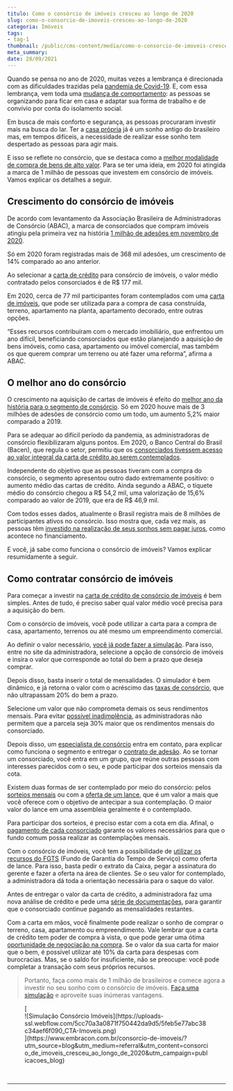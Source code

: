 ```yaml
---
titulo: Como o consórcio de imóveis cresceu ao longo de 2020
slug: como-o-consorcio-de-imoveis-cresceu-ao-longo-de-2020
categoria: Imóveis
tags:
- tag-1
thumbnail: /public/cms-content/media/como-o-consorcio-de-imoveis-cresceu-ao-longo-de-2020.jpg
meta_summary: 
date: 28/09/2021
---
```

Quando se pensa no ano de 2020, muitas vezes a lembrança é direcionada com as dificuldades trazidas pela [pandemia de Covid-19](https://www.embracon.com.br/blog/35-coisas-para-fazer-quando-a-pandemia-passar). E, com essa lembrança, vem toda uma [mudança de comportamento](https://www.embracon.com.br/blog/habitos-de-consumo-antes-durante-e-pos-pandemia): as pessoas se organizando para ficar em casa e adaptar sua forma de trabalho e de convívio por conta do isolamento social.

Em busca de mais conforto e segurança, as pessoas procuraram investir mais na busca do lar. Ter a [casa própria](https://www.embracon.com.br/blog/como-conquistar-a-estabilidade-da-casa-propria) já é um sonho antigo do brasileiro mas, em tempos difíceis, a necessidade de realizar esse sonho tem despertado as pessoas para agir mais.

E isso se reflete no consórcio, que se destaca como a [melhor modalidade de compra de bens de alto valor](https://www.embracon.com.br/blog/confira-10-vantagens-indiscutiveis-do-consorcio). Para se ter uma ideia, em 2020 foi atingida a marca de 1 milhão de pessoas que investem em consórcio de imóveis. Vamos explicar os detalhes a seguir.

Crescimento do consórcio de imóveis
-----------------------------------

De acordo com levantamento da Associação Brasileira de Administradoras de Consórcio (ABAC), a marca de consorciados que compram imóveis atingiu pela primeira vez na história [1 milhão de adesões em novembro de 2020](https://blog.abac.org.br/drops-de-mercado/consorcio-de-imoveis-1-milhao-participantes-2020).

Só em 2020 foram registradas mais de 368 mil adesões, um crescimento de 14% comparado ao ano anterior.

Ao selecionar a [carta de crédito](https://www.embracon.com.br/blog/tudo-o-que-voce-precisa-saber-sobre-a-carta-de-credito-de-consorcios) para consórcio de imóveis, o valor médio contratado pelos consorciados é de R$ 177 mil.

Em 2020, cerca de 77 mil participantes foram contemplados com uma [carta de imóveis](https://www.embracon.com.br/blog/como-funciona-consorcio-de-imoveis), que pode ser utilizada para a compra de casa construída, terreno, apartamento na planta, apartamento decorado, entre outras opções.

“Esses recursos contribuíram com o mercado imobiliário, que enfrentou um ano difícil, beneficiando consorciados que estão planejando a aquisição de bens imóveis, como casa, apartamento ou imóvel comercial, mas também os que querem comprar um terreno ou até fazer uma reforma”, afirma a ABAC.

O melhor ano do consórcio
-------------------------

O crescimento na aquisição de cartas de imóveis é efeito do [melhor ano da história para o segmento de consórcio](https://www.embracon.com.br/blog/investimento-na-crise-o-consorcio-sempre-e-um-bom-negocio). Só em 2020 houve mais de 3 milhões de adesões de consórcio como um todo, um aumento 5,2% maior comparado a 2019.

Para se adequar ao difícil período da pandemia, as administradoras de consórcio flexibilizaram alguns pontos. Em 2020, o Banco Central do Brasil (Bacen), que regula o setor, permitiu que os [consorciados tivessem acesso ao valor integral da carta de crédito ao serem contemplados](https://www.embracon.com.br/blog/mudancas-no-consorcio-durante-a-pandemia).

Independente do objetivo que as pessoas tiveram com a compra do consórcio, o segmento apresentou outro dado extremamente positivo: o aumento médio das cartas de crédito. Ainda segundo a ABAC, o tíquete médio do consórcio chegou a R$ 54,2 mil, uma valorização de 15,6% comparado ao valor de 2019, que era de R$ 46,9 mil.

Com todos esses dados, atualmente o Brasil registra mais de 8 milhões de participantes ativos no consórcio. Isso mostra que, cada vez mais, as pessoas têm [investido na realização de seus sonhos sem pagar juros](https://www.embracon.com.br/blog/consorcio-nao-tem-juros-entenda), como acontece no financiamento.

E você, já sabe como funciona o consórcio de imóveis? Vamos explicar resumidamente a seguir.

Como contratar consórcio de imóveis
-----------------------------------

Para começar a investir na [carta de crédito de consórcio de imóveis](https://www.embracon.com.br/blog/guia-completo-consorcio-imobiliario) é bem simples. Antes de tudo, é preciso saber qual valor médio você precisa para a aquisição do bem.

Com o consórcio de imóveis, você pode utilizar a carta para a compra de casa, apartamento, terrenos ou até mesmo um empreendimento comercial.

Ao definir o valor necessário, [você já pode fazer a simulação](https://www.embracon.com.br/blog/simulacao-de-consorcio). Para isso, entre no site da administradora, selecione a opção de consórcio de imóveis e insira o valor que corresponde ao total do bem a prazo que deseja comprar.

Depois disso, basta inserir o total de mensalidades. O simulador é bem dinâmico, e já retorna o valor com o acréscimo das [taxas de consórcio](https://www.embracon.com.br/blog/como-funciona-a-taxa-de-administracao-de-um-consorcio), que não ultrapassam 20% do bem a prazo.

Selecione um valor que não comprometa demais os seus rendimentos mensais. Para evitar [possível inadimplência](https://www.embracon.com.br/blog/nao-consigo-pagar-meu-consorcio-e-agora), as administradoras não permitem que a parcela seja 30% maior que os rendimentos mensais do consorciado.

Depois disso, um [especialista de consórcio](https://www.embracon.com.br/blog/tudo-o-que-voce-precisa-saber-sobre-a-importancia-de-um-consultor-de-consorcio) entra em contato, para explicar como funciona o segmento e entregar o [contrato de adesão](https://www.embracon.com.br/blog/saiba-o-que-avaliar-antes-de-assinar-um-contrato-de-consorcio). Ao se tornar um consorciado, você entra em um grupo, que reúne outras pessoas com interesses parecidos com o seu, e pode participar dos sorteios mensais da cota.

Existem duas formas de ser contemplado por meio do consórcio: pelos [sorteios mensais](https://www.embracon.com.br/blog/assembleia-de-consorcio-como-funciona) ou com a [oferta de um lance](https://www.embracon.com.br/blog/como-funcionam-os-tipos-de-lances-no-consorcio), que é um valor a mais que você oferece com o objetivo de antecipar a sua contemplação. O maior valor do lance em uma assembleia geralmente é o contemplado.

Para participar dos sorteios, é preciso estar com a cota em dia. Afinal, o [pagamento de cada consorciado](https://www.embracon.com.br/blog/como-e-feito-o-pagamento-da-parcela-do-consorcio) garante os valores necessários para que o fundo comum possa realizar as contemplações mensais.

Com o consórcio de imóveis, você tem a possibilidade de [utilizar os recursos do FGTS](https://www.embracon.com.br/blog/5-passos-para-voce-usar-o-fgts-no-consorcio-imobiliario) (Fundo de Garantia do Tempo de Serviço) como oferta de lance. Para isso, basta pedir o extrato da Caixa, pegar a assinatura do gerente e fazer a oferta na área de clientes. Se o seu valor for contemplado, a administradora dá toda a orientação necessária para o saque do valor.

Antes de entregar o valor da carta de crédito, a administradora faz uma nova análise de crédito e pede uma [série de documentações](https://www.embracon.com.br/blog/documentacao-para-consorcio-tire-suas-principais-duvidas), para garantir que o consorciado continue pagando as mensalidades restantes.

Com a carta em mãos, você finalmente pode realizar o sonho de comprar o terreno, casa, apartamento ou empreendimento. Vale lembrar que a carta de crédito tem poder de compra à vista, o que pode gerar uma ótima [oportunidade de negociação na compra](https://www.embracon.com.br/blog/4-dicas-para-conseguir-uma-boa-negociacao-na-hora-de-adquirir-o-seu-bem). Se o valor da sua carta for maior que o bem, é possível utilizar até 10% da carta para despesas com burocracias. Mas, se o saldo for insuficiente, não se preocupe: você pode completar a transação com seus próprios recursos.

> Portanto, faça como mais de 1 milhão de brasileiros e comece agora a investir no seu sonho com o consórcio de imóveis. [Faça uma simulação](https://www.embracon.com.br/consorcio-de-imoveis/?utm_source=blog&utm_medium=referral&utm_content=consorcio_de_imoveis_cresceu_ao_longo_de_2020&utm_campaign=publicacoes_blog) e aproveite suas inúmeras vantagens.

<figure class="w-richtext-figure-type-image w-richtext-align-center">[<div>![Simulação Consórcio Imóveis](https://uploads-ssl.webflow.com/5cc70a3a0871f750442da9d5/5feb5e77abc38c34aef6f090_CTA-Imoveis.png)</div>](https://www.embracon.com.br/consorcio-de-imoveis/?utm_source=blog&utm_medium=referral&utm_content=consorcio_de_imoveis_cresceu_ao_longo_de_2020&utm_campaign=publicacoes_blog)</figure>‍  
  

-------
